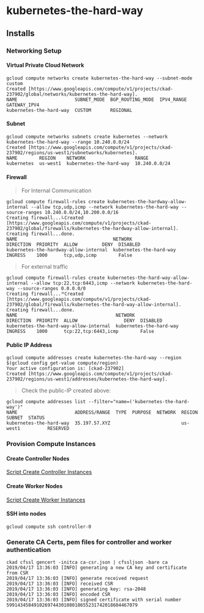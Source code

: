 # kubernetes-the-hard-way

## Installs

### Networking Setup

#### Virtual Private Cloud Network

```
gcloud compute networks create kubernetes-the-hard-way --subnet-mode custom
Created [https://www.googleapis.com/compute/v1/projects/ckad-237902/global/networks/kubernetes-the-hard-way].
NAME                     SUBNET_MODE  BGP_ROUTING_MODE  IPV4_RANGE  GATEWAY_IPV4
kubernetes-the-hard-way  CUSTOM       REGIONAL
```

#### Subnet

```
gcloud compute networks subnets create kubernetes --network kubernetes-the-hard-way --range 10.240.0.0/24
Created [https://www.googleapis.com/compute/v1/projects/ckad-237902/regions/us-west1/subnetworks/kubernetes].
NAME        REGION    NETWORK                  RANGE
kubernetes  us-west1  kubernetes-the-hard-way  10.240.0.0/24
```

#### Firewall

> For Internal Communication

```
gcloud compute firewall-rules create kubernetes-the-hardway-allow-internal --allow tcp,udp,icmp --network kubernetes-the-hard-way --source-ranges 10.240.0.0/24,10.200.0.0/16
Creating firewall...⠧Created [https://www.googleapis.com/compute/v1/projects/ckad-237902/global/firewalls/kubernetes-the-hardway-allow-internal].
Creating firewall...done.
NAME                                   NETWORK                  DIRECTION  PRIORITY  ALLOW         DENY  DISABLED
kubernetes-the-hardway-allow-internal  kubernetes-the-hard-way  INGRESS    1000      tcp,udp,icmp        False
```

> For external traffic

```
gcloud compute firewall-rules create kubernetes-the-hard-way-allow-internal --allow tcp:22,tcp:6443,icmp --network kubernetes-the-hard-way --source-ranges 0.0.0.0/0
Creating firewall...⠛Created [https://www.googleapis.com/compute/v1/projects/ckad-237902/global/firewalls/kubernetes-the-hard-way-allow-internal].
Creating firewall...done.
NAME                                    NETWORK                  DIRECTION  PRIORITY  ALLOW                 DENY  DISABLED
kubernetes-the-hard-way-allow-internal  kubernetes-the-hard-way  INGRESS    1000      tcp:22,tcp:6443,icmp        False
```

#### Public IP Address

```
gcloud compute addresses create kubernetes-the-hard-way --region $(gcloud config get-value compute/region)
Your active configuration is: [ckad-237902]
Created [https://www.googleapis.com/compute/v1/projects/ckad-237902/regions/us-west1/addresses/kubernetes-the-hard-way].
```

> Check the public-IP created above:
```
gcloud compute addresses list --filter="name=('kubernetes-the-hard-way')"
NAME                     ADDRESS/RANGE  TYPE  PURPOSE  NETWORK  REGION    SUBNET  STATUS
kubernetes-the-hard-way  35.197.57.XYZ                          us-west1          RESERVED
```

### Provision Compute Instances

#### Create Controller Nodes

[Script Create Controller Instances](./scripts/create-controller-instances.sh)

#### Create Worker Nodes

[Script Create Worker Instances](./scripts/create-worker-instances.sh)

#### SSH into nodes

```
gcloud compute ssh controller-0
```

### Generate CA Certs, pem files for controller and worker authentication

```
ckad cfssl gencert -initca ca-csr.json | cfssljson -bare ca
2019/04/17 13:36:03 [INFO] generating a new CA key and certificate from CSR
2019/04/17 13:36:03 [INFO] generate received request
2019/04/17 13:36:03 [INFO] received CSR
2019/04/17 13:36:03 [INFO] generating key: rsa-2048
2019/04/17 13:36:03 [INFO] encoded CSR
2019/04/17 13:36:03 [INFO] signed certificate with serial number 599143458491026974430108018655231742018604467079
```
